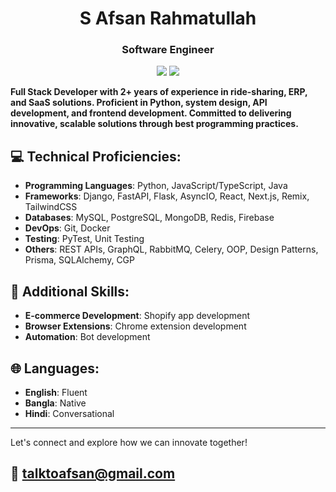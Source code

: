 

<h1 align="center"> S Afsan Rahmatullah</h1>
<h3 align="center"> Software Engineer </h3>

<p align="center">
  <a href="https://www.github.com/btocode"><img src="https://img.shields.io/github/followers/btocode?logo=github&style=social" /></a>
  <a href="https://twitter.com/talktoafsan"><img src="https://img.shields.io/twitter/follow/talktoafsan?style=social" /></a>
</p>

**Full Stack Developer with 2+ years of experience in ride-sharing, ERP, and SaaS solutions. Proficient in Python, system design, API development, and frontend development. Committed to delivering innovative, scalable solutions through best programming practices.**

## 💻 Technical Proficiencies:
- **Programming Languages**: Python, JavaScript/TypeScript, Java
- **Frameworks**: Django, FastAPI, Flask, AsyncIO, React, Next.js, Remix, TailwindCSS
- **Databases**: MySQL, PostgreSQL, MongoDB, Redis, Firebase
- **DevOps**: Git, Docker
- **Testing**: PyTest, Unit Testing
- **Others**: REST APIs, GraphQL, RabbitMQ, Celery, OOP, Design Patterns, Prisma, SQLAlchemy, CGP

## 🌟 Additional Skills:
- **E-commerce Development**: Shopify app development
- **Browser Extensions**: Chrome extension development
- **Automation**: Bot development

## 🌐 Languages:
- **English**: Fluent
- **Bangla**: Native
- **Hindi**: Conversational

---

Let's connect and explore how we can innovate together!

📧 talktoafsan@gmail.com
---
